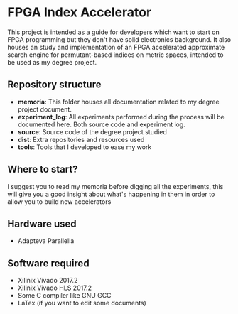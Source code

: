 # FPGA Index Accelerator
This project is intended as a guide for developers which want to start on FPGA programming but they don't have solid electronics background. It also houses an study and implementation of an FPGA accelerated approximate search engine for permutant-based indices on metric spaces, intended to be used as my degree project.

## Repository structure
* **memoria**: This folder houses all documentation related to my degree project document. 
* **experiment_log**: All experiments performed during the process will be documented here. Both source code and experiment log.
* **source**: Source code of the degree project studied
* **dist**: Extra repositories and resources used
* **tools**: Tools that I developed to ease my work

## Where to start?
I suggest you to read my memoria before digging all the experiments, this will give you a good insight about what's happening in them in order to allow you to build new accelerators

## Hardware used
* Adapteva Parallella

## Software required
* Xilinix Vivado 2017.2
* Xilinix Vivado HLS 2017.2
* Some C compiler like GNU GCC
* LaTex (if you want to edit some documents)
